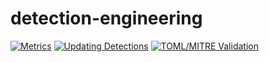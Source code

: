 # detection-engineering


[![Metrics](https://github.com/isherwood-sec/detection-engineering/actions/workflows/metrics.yml/badge.svg)](https://github.com/isherwood-sec/detection-engineering/actions/workflows/metrics.yml)  [![Updating Detections](https://github.com/isherwood-sec/detection-engineering/actions/workflows/elastic_sync.yml/badge.svg)](https://github.com/isherwood-sec/detection-engineering/actions/workflows/elastic_sync.yml)  [![TOML/MITRE Validation](https://github.com/isherwood-sec/detection-engineering/actions/workflows/toml_mitre_validation.yml/badge.svg)](https://github.com/isherwood-sec/detection-engineering/actions/workflows/toml_mitre_validation.yml)
